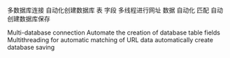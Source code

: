 
多数据库连接 
自动化创建数据库 表 字段 
多线程进行网址 数据 自动化 匹配 自动创建数据库保存

Multi-database connection
Automate the creation of database table fields
Multithreading for automatic matching of URL data automatically create database saving